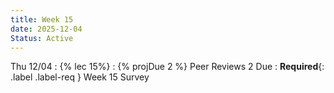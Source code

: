```yaml
---
title: Week 15
date: 2025-12-04
Status: Active
---
```


Thu 12/04
: {% lec 15%}
: {% projDue 2 %} Peer Reviews 2 Due
    : **Required**{: .label .label-req } Week 15 Survey

